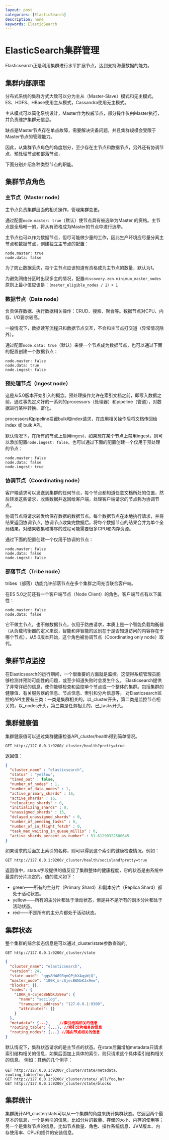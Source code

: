 ```yaml
---
layout: post
categories: [ElasticSearch]
description: none
keywords: ElasticSearch
---
```

# ElasticSearch集群管理
Elasticsearch正是利用集群进行水平扩展节点，达到支持海量数据的能力。

## 集群内部原理
分布式系统的集群方式大致可以分为主从（Master-Slave）模式和无主模式。ES、HDFS、HBase使用主从模式，Cassandra使用无主模式。

主从模式可以简化系统设计，Master作为权威节点，部分操作仅由Master执行，并负责维护集群元信息。

缺点是Master节点存在单点故障，需要解决灾备问题，并且集群规模会受限于Master节点的管理能力。

因此，从集群节点角色的角度划分，至少存在主节点和数据节点，另外还有协调节点、预处理节点和部落节点，

下面分别介绍各种类型节点的职能。

## 集群节点角色

### 主节点（Master node）
主节点负责集群层面的相关操作，管理集群变更。

通过配置`node.master: true`（默认）使节点具有被选举为Master 的资格。主节点是全局唯一的，将从有资格成为Master的节点中进行选举。

主节点也可以作为数据节点，但尽可能做少量的工作，因此生产环境应尽量分离主节点和数据节点，创建独立主节点的配置：
```
node.master: true
node.data: false
```
为了防止数据丢失，每个主节点应该知道有资格成为主节点的数量，默认为1。

为避免网络分区时出现多主的情况，配置`discovery.zen.minimum_master_nodes` 原则上最小值应该是：`（master_eligible_nodes / 2）+ 1`

### 数据节点（Data node）
负责保存数据、执行数据相关操作：CRUD、搜索、聚合等。数据节点对CPU、内存、I/O要求较高。

一般情况下，数据读写流程只和数据节点交互，不会和主节点打交道（异常情况除外）。

通过配置`node.data: true`（默认）来使一个节点成为数据节点，也可以通过下面的配置创建一个数据节点：
```
node.master: false
node.data: true
node.ingest: false
```

### 预处理节点（Ingest node）
这是从5.0版本开始引入的概念。预处理操作允许在索引文档之前，即写入数据之前，通过事先定义好的一系列的processors（处理器）和pipeline（管道），对数据进行某种转换、富化。

processors和pipeline拦截bulk和index请求，在应用相关操作后将文档传回给 index 或 bulk API。

默认情况下，在所有的节点上启用ingest，如果想在某个节点上禁用ingest，则可以添加配置`node.ingest: false`，也可以通过下面的配置创建一个仅用于预处理的节点：
```
node.master: false
node.data: false
node.ingest: true
```

### 协调节点（Coordinating node）
客户端请求可以发送到集群的任何节点，每个节点都知道任意文档所处的位置，然后转发这些请求，收集数据并返回给客户端，处理客户端请求的节点称为协调节点。

协调节点将请求转发给保存数据的数据节点。每个数据节点在本地执行请求，并将结果返回协调节点。协调节点收集完数据后，将每个数据节点的结果合并为单个全局结果。对结果收集和排序的过程可能需要很多CPU和内存资源。

通过下面的配置创建一个仅用于协调的节点：
```
node.master: false
node.data: false
node.ingest: false
```

###  部落节点（Tribe node）
tribes（部落）功能允许部落节点在多个集群之间充当联合客户端。

在ES 5.0之前还有一个客户端节点（Node Client）的角色，客户端节点有以下属性：
```
node.master: false
node.data: false
```
它不做主节点，也不做数据节点，仅用于路由请求，本质上是一个智能负载均衡器（从负载均衡器的定义来说，智能和非智能的区别在于是否知道访问的内容存在于哪个节点），从5.0版本开始，这个角色被协调节点（Coordinating only node）取代。

## 集群节点监控
在Elasticsearch的运行期间，一个很重要的方面就是监控。这使得系统管理员能够检测并预防可能性的问题，或至少知道失败时会发生什么。
Elasticsearch提供了非常详细的信息，使你能够检查和监控单个节点或一个整体的集群。包括集群的健康值、有关服务器的信息、节点信息、索引和分片信息等。
对Elasticsearch监控的API主要有三类：一类是集群相关的，以_cluster开头，第二类是监控节点相关的，以_nodes开头，第三类是任务相关的，已_tasks开头。

## 集群健康值
集群健康值可以通过集群健康检查API_cluster/health得到简单情况。
```shell
GET http://127.0.0.1:9200/_cluster/health?pretty=true
```
返回值：
```json
{
  "cluster_name" : "elasticsearch",
  "status" : "yellow",
  "timed_out" : false,
  "number_of_nodes" : 1,
  "number_of_data_nodes" : 1,
  "active_primary_shards" : 16,
  "active_shards" : 16,
  "relocating_shards" : 0,
  "initializing_shards" : 0,
  "unassigned_shards" : 15,
  "delayed_unassigned_shards" : 0,
  "number_of_pending_tasks" : 0,
  "number_of_in_flight_fetch" : 0,
  "task_max_waiting_in_queue_millis" : 0,
  "active_shards_percent_as_number" : 51.61290322580645
}
```
如果请求的后面加上索引的名称，则可以得到这个索引的健康检查情况。例如：
```shell
GET http://127.0.0.1:9200/_cluster/health/secisland?pretty=true
```
返回值中，status字段提供的值反应了集群整体的健康程度，它的状态是由系统中最差的分片决定的。值的意义如下：
- green——所有的主分片（Primary Shard）和副本分片（Replica Shard）都处于活动状态。
- yellow——所有的主分片都处于活动状态，但是并不是所有的副本分片都处于活动状态。
- red——不是所有的主分片都处于活动状态。

## 集群状态
整个集群的综合状态信息是可以通过_cluster/state参数查询的。
```shell
GET http://127.0.0.1:9200/_cluster/state
```

```json
{
  "cluster_name": "elasticsearch",
  "version": 24,
  "state_uuid": "qgy8HW89RqmQPjhXAgyWjQ",
  "master_node": "100K_m-cSjecB6NbKJx9ew",
  "blocks": {},
  "nodes": {
    "100K_m-cSjecB6NbKJx9ew": {
      "name": "secilog",
      "transport_address": "127.0.0.1:9300",
      "attributes": {}
    }
  },
  "metadata": {...},    //索引结构相关的信息
  "routing_table": {...}, //索引分片相关的信息
  "routing_nodes": {...} //路由节点相关的信息
}
```
默认情况下，集群状态请求的是主节点的状态。在state后面增加metadata只请求索引结构相关的信息，如果后面加上具体的索引，则只请求这个具体索引结构相关的信息。
例如：其他的几个例子：
```shell
GET http://127.0.0.1:9200/_cluster/state/metadata，routing_table/foo,bar
GET http://127.0.0.1:9200/_cluster/state/_all/foo,bar
GET http://127.0.0.1:9200/_cluster/state/blocks
```

## 集群统计
集群统计API_cluster/stats可以从一个集群的角度来统计集群状态。它返回两个最基本的信息，一个是索引的信息，比如分片的数量、存储的大小、内存的使用等；另一个是集群节点的信息，比如节点数量、角色、操作系统信息、JVM版本、内存使用率、CPU和插件的安装信息。

























